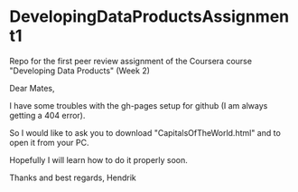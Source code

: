 # DevelopingDataProductsAssignment1
Repo for the first peer review assignment of the Coursera course "Developing Data Products" (Week 2)

Dear Mates,

I have some troubles with the gh-pages setup for github (I am always getting a 404 error). 

So I would like to ask you to download "CapitalsOfTheWorld.html" and to open it from your PC.

Hopefully I will learn how to do it properly soon.

Thanks and best regards,
Hendrik
